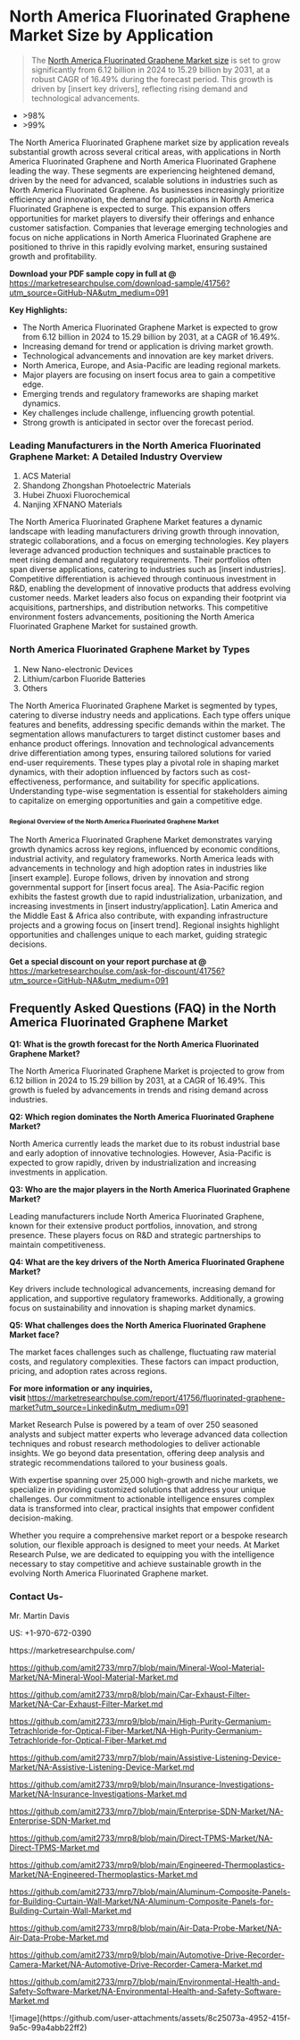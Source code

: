 <h1>North America Fluorinated Graphene Market&nbsp;Size by Application</h1><blockquote><p>The <a href="https://marketresearchpulse.com/download-sample/41756?utm_source=GitHub-NA&amp;utm_medium=091">North America Fluorinated Graphene Market size</a> is set to grow significantly from 6.12 billion in 2024 to 15.29 billion by 2031, at a robust CAGR of 16.49% during the forecast period. This growth is driven by [insert key drivers], reflecting rising demand and technological advancements.</p></blockquote><ul><li>>98%<li> >99%</li></ul><p>The North America Fluorinated Graphene market size by application reveals substantial growth across several critical areas, with applications in North America Fluorinated Graphene and North America Fluorinated Graphene leading the way. These segments are experiencing heightened demand, driven by the need for advanced, scalable solutions in industries such as North America Fluorinated Graphene. As businesses increasingly prioritize efficiency and innovation, the demand for applications in North America Fluorinated Graphene is expected to surge. This expansion offers opportunities for market players to diversify their offerings and enhance customer satisfaction. Companies that leverage emerging technologies and focus on niche applications in North America Fluorinated Graphene are positioned to thrive in this rapidly evolving market, ensuring sustained growth and profitability.</p><p><strong>Download your PDF sample copy in full at @ </strong><a href="https://marketresearchpulse.com/download-sample/41756?utm_source=GitHub-NA&amp;utm_medium=091">https://marketresearchpulse.com/download-sample/41756?utm_source=GitHub-NA&amp;utm_medium=091</a></p><p><strong>Key Highlights: </strong></p><ul><li>The North America Fluorinated Graphene Market is expected to grow from 6.12 billion in 2024 to 15.29 billion by 2031, at a CAGR of 16.49%.</li><li>Increasing demand for trend or application is driving market growth.</li><li>Technological advancements and innovation are key market drivers.</li><li>North America, Europe, and Asia-Pacific are leading regional markets.</li><li>Major players are focusing on insert focus area to gain a competitive edge.</li><li>Emerging trends and regulatory frameworks are shaping market dynamics.</li><li>Key challenges include challenge, influencing growth potential.</li><li>Strong growth is anticipated in sector over the forecast period.</li></ul><h3>Leading Manufacturers in the North America Fluorinated Graphene Market: A Detailed Industry Overview</h3><ol><li>ACS Material</li><li>Shandong Zhongshan Photoelectric Materials</li><li>Hubei Zhuoxi Fluorochemical</li><li>Nanjing XFNANO Materials</li></ol><div class="flex max-w-full flex-col flex-grow"><div class="min-h-8 text-message flex w-full flex-col items-end gap-2 whitespace-normal break-words [.text-message+&amp;]:mt-5" dir="auto" data-message-author-role="assistant" data-message-id="fd8432e4-4910-450d-b182-61b7bfb0a01f" data-message-model-slug="gpt-4o"><div class="flex w-full flex-col gap-1 empty:hidden first:pt-[3px]"><div class="markdown prose w-full break-words dark:prose-invert light"><p>The North America Fluorinated Graphene Market features a dynamic landscape with leading manufacturers driving growth through innovation, strategic collaborations, and a focus on emerging technologies. Key players leverage advanced production techniques and sustainable practices to meet rising demand and regulatory requirements. Their portfolios often span diverse applications, catering to industries such as [insert industries]. Competitive differentiation is achieved through continuous investment in R&amp;D, enabling the development of innovative products that address evolving customer needs. Market leaders also focus on expanding their footprint via acquisitions, partnerships, and distribution networks. This competitive environment fosters advancements, positioning the North America Fluorinated Graphene Market for sustained growth.</p></div></div></div></div><h3>North America Fluorinated Graphene Market by Types</h3><ol><li>New Nano-electronic Devices<li> Lithium/carbon Fluoride Batteries<li> Others</li></ol><div class="flex max-w-full flex-col flex-grow"><div class="min-h-8 text-message flex w-full flex-col items-end gap-2 whitespace-normal break-words [.text-message+&amp;]:mt-5" dir="auto" data-message-author-role="assistant" data-message-id="084470be-0bb7-4664-bddf-5156b4f41249" data-message-model-slug="gpt-4o-mini"><div class="flex w-full flex-col gap-1 empty:hidden first:pt-[3px]"><div class="markdown prose w-full break-words dark:prose-invert light"><p>The North America Fluorinated Graphene Market is segmented by types, catering to diverse industry needs and applications. Each type offers unique features and benefits, addressing specific demands within the market. The segmentation allows manufacturers to target distinct customer bases and enhance product offerings. Innovation and technological advancements drive differentiation among types, ensuring tailored solutions for varied end-user requirements. These types play a pivotal role in shaping market dynamics, with their adoption influenced by factors such as cost-effectiveness, performance, and suitability for specific applications. Understanding type-wise segmentation is essential for stakeholders aiming to capitalize on emerging opportunities and gain a competitive edge.</p></div></div></div></div><h3><span style="font-size: 11px;">Regional Overview of the North America Fluorinated Graphene Market</span></h3><div class="flex max-w-full flex-col flex-grow"><div class="min-h-8 text-message flex w-full flex-col items-end gap-2 whitespace-normal break-words [.text-message+&amp;]:mt-5" dir="auto" data-message-author-role="assistant" data-message-id="e9038762-ce64-4e30-91c9-9bd413514231" data-message-model-slug="gpt-4o-mini"><div class="flex w-full flex-col gap-1 empty:hidden first:pt-[3px]"><div class="markdown prose w-full break-words dark:prose-invert light"><p>The North America Fluorinated Graphene Market demonstrates varying growth dynamics across key regions, influenced by economic conditions, industrial activity, and regulatory frameworks. North America leads with advancements in technology and high adoption rates in industries like [insert example]. Europe follows, driven by innovation and strong governmental support for [insert focus area]. The Asia-Pacific region exhibits the fastest growth due to rapid industrialization, urbanization, and increasing investments in [insert industry/application]. Latin America and the Middle East &amp; Africa also contribute, with expanding infrastructure projects and a growing focus on [insert trend]. Regional insights highlight opportunities and challenges unique to each market, guiding strategic decisions.</p></div></div></div></div><p><strong>Get a special discount on your report purchase at @ </strong><a href="https://marketresearchpulse.com/ask-for-discount/41756?utm_source=GitHub-NA&amp;utm_medium=091">https://marketresearchpulse.com/ask-for-discount/41756?utm_source=GitHub-NA&amp;utm_medium=091</a></p><h2>Frequently Asked Questions (FAQ) in the North America Fluorinated Graphene Market</h2><p><strong>Q1: What is the growth forecast for the North America Fluorinated Graphene Market?</strong></p><p>The North America Fluorinated Graphene Market is projected to grow from 6.12 billion in 2024 to 15.29 billion by 2031, at a CAGR of 16.49%. This growth is fueled by advancements in trends and rising demand across industries.</p><p><strong>Q2: Which region dominates the North America Fluorinated Graphene Market?</strong></p><p>North America currently leads the market due to its robust industrial base and early adoption of innovative technologies. However, Asia-Pacific is expected to grow rapidly, driven by industrialization and increasing investments in application.</p><p><strong>Q3: Who are the major players in the North America Fluorinated Graphene Market?</strong></p><p>Leading manufacturers include North America Fluorinated Graphene, known for their extensive product portfolios, innovation, and strong presence. These players focus on R&amp;D and strategic partnerships to maintain competitiveness.</p><p><strong>Q4: What are the key drivers of the North America Fluorinated Graphene Market?</strong></p><p>Key drivers include technological advancements, increasing demand for application, and supportive regulatory frameworks. Additionally, a growing focus on sustainability and innovation is shaping market dynamics.</p><p><strong>Q5: What challenges does the North America Fluorinated Graphene Market face?</strong></p><p>The market faces challenges such as challenge, fluctuating raw material costs, and regulatory complexities. These factors can impact production, pricing, and adoption rates across regions.</p><p><strong>For more information or any inquiries, visit&nbsp;</strong><a href="https://marketresearchpulse.com/report/41756/fluorinated-graphene-market?utm_source=Linkedin&utm_medium=091">https://marketresearchpulse.com/report/41756/fluorinated-graphene-market?utm_source=Linkedin&utm_medium=091</a></p><p>Market Research Pulse is powered by a team of over 250 seasoned analysts and subject matter experts who leverage advanced data collection techniques and robust research methodologies to deliver actionable insights. We go beyond data presentation, offering deep analysis and strategic recommendations tailored to your business goals.</p><p>With expertise spanning over 25,000 high-growth and niche markets, we specialize in providing customized solutions that address your unique challenges. Our commitment to actionable intelligence ensures complex data is transformed into clear, practical insights that empower confident decision-making.</p><p>Whether you require a comprehensive market report or a bespoke research solution, our flexible approach is designed to meet your needs. At Market Research Pulse, we are dedicated to equipping you with the intelligence necessary to stay competitive and achieve sustainable growth in the evolving North America Fluorinated Graphene market.</p><h3><strong>Contact Us-</strong></h3><p>Mr. Martin Davis</p><p>US: +1-970-672-0390</p><p>https://marketresearchpulse.com/</p><p><a href="https://github.com/amit2733/mrp7/blob/main/Mineral-Wool-Material-Market/NA-Mineral-Wool-Material-Market.md">https://github.com/amit2733/mrp7/blob/main/Mineral-Wool-Material-Market/NA-Mineral-Wool-Material-Market.md</a></p><p><a href="https://github.com/amit2733/mrp8/blob/main/Car-Exhaust-Filter-Market/NA-Car-Exhaust-Filter-Market.md">https://github.com/amit2733/mrp8/blob/main/Car-Exhaust-Filter-Market/NA-Car-Exhaust-Filter-Market.md</a></p><p><a href="https://github.com/amit2733/mrp9/blob/main/High-Purity-Germanium-Tetrachloride-for-Optical-Fiber-Market/NA-High-Purity-Germanium-Tetrachloride-for-Optical-Fiber-Market.md">https://github.com/amit2733/mrp9/blob/main/High-Purity-Germanium-Tetrachloride-for-Optical-Fiber-Market/NA-High-Purity-Germanium-Tetrachloride-for-Optical-Fiber-Market.md</a></p><p><a href="https://github.com/amit2733/mrp7/blob/main/Assistive-Listening-Device-Market/NA-Assistive-Listening-Device-Market.md">https://github.com/amit2733/mrp7/blob/main/Assistive-Listening-Device-Market/NA-Assistive-Listening-Device-Market.md</a></p><p><a href="https://github.com/amit2733/mrp9/blob/main/Insurance-Investigations-Market/NA-Insurance-Investigations-Market.md">https://github.com/amit2733/mrp9/blob/main/Insurance-Investigations-Market/NA-Insurance-Investigations-Market.md</a></p><p><a href="https://github.com/amit2733/mrp7/blob/main/Enterprise-SDN-Market/NA-Enterprise-SDN-Market.md">https://github.com/amit2733/mrp7/blob/main/Enterprise-SDN-Market/NA-Enterprise-SDN-Market.md</a></p><p><a href="https://github.com/amit2733/mrp8/blob/main/Direct-TPMS-Market/NA-Direct-TPMS-Market.md">https://github.com/amit2733/mrp8/blob/main/Direct-TPMS-Market/NA-Direct-TPMS-Market.md</a></p><p><a href="https://github.com/amit2733/mrp9/blob/main/Engineered-Thermoplastics-Market/NA-Engineered-Thermoplastics-Market.md">https://github.com/amit2733/mrp9/blob/main/Engineered-Thermoplastics-Market/NA-Engineered-Thermoplastics-Market.md</a></p><p><a href="https://github.com/amit2733/mrp7/blob/main/Aluminum-Composite-Panels-for-Building-Curtain-Wall-Market/NA-Aluminum-Composite-Panels-for-Building-Curtain-Wall-Market.md">https://github.com/amit2733/mrp7/blob/main/Aluminum-Composite-Panels-for-Building-Curtain-Wall-Market/NA-Aluminum-Composite-Panels-for-Building-Curtain-Wall-Market.md</a></p><p><a href="https://github.com/amit2733/mrp8/blob/main/Air-Data-Probe-Market/NA-Air-Data-Probe-Market.md">https://github.com/amit2733/mrp8/blob/main/Air-Data-Probe-Market/NA-Air-Data-Probe-Market.md</a></p><p><a href="https://github.com/amit2733/mrp9/blob/main/Automotive-Drive-Recorder-Camera-Market/NA-Automotive-Drive-Recorder-Camera-Market.md">https://github.com/amit2733/mrp9/blob/main/Automotive-Drive-Recorder-Camera-Market/NA-Automotive-Drive-Recorder-Camera-Market.md</a></p><p><a href="https://github.com/amit2733/mrp7/blob/main/Environmental-Health-and-Safety-Software-Market/NA-Environmental-Health-and-Safety-Software-Market.md">https://github.com/amit2733/mrp7/blob/main/Environmental-Health-and-Safety-Software-Market/NA-Environmental-Health-and-Safety-Software-Market.md</a></p>
![image](https://github.com/user-attachments/assets/8c25073a-4952-415f-9a5c-99a4abb22ff2)
